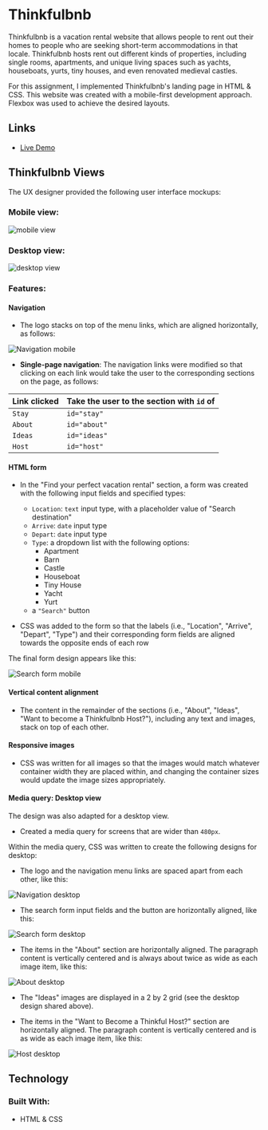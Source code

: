 # Thinkfulbnb

Thinkfulbnb is a vacation rental website that allows people to rent out their homes to people who are seeking short-term accommodations in that locale. Thinkfulbnb hosts rent out different kinds of properties, including single rooms, apartments, and unique living spaces such as yachts, houseboats, yurts, tiny houses, and even renovated medieval castles.

For this assignment, I implemented Thinkfulbnb's landing page in HTML & CSS. This website was created with a mobile-first development approach. Flexbox was used to achieve the desired layouts.

## Links
- [Live Demo](https://angelalouh.github.io/project-thinkfulbnb/)

## Thinkfulbnb Views

The UX designer provided the following user interface mockups:

### Mobile view:

![mobile view](images/Thinkfulbnb-mobile.png)

### Desktop view:

![desktop view](images/Thinkfulbnb-desktop.png)

### Features:
#### Navigation

- The logo stacks on top of the menu links, which are aligned horizontally, as follows:

![Navigation mobile](./images/navigation-mobile.png)

- **Single-page navigation**: The navigation links were modified so that clicking on each link would take the user to the corresponding sections on the page, as follows:

| Link clicked | Take the user to the section with `id` of |
| ------------ | ----------------------------------------- |
| `Stay`       | `id="stay"`                               |
| `About`      | `id="about"`                              |
| `Ideas`      | `id="ideas"`                              |
| `Host`       | `id="host"`                               |

#### HTML form

- In the "Find your perfect vacation rental" section, a form was created with the following input fields and specified types:

  - `Location`: `text` input type, with a placeholder value of "Search destination"
  - `Arrive`: `date` input type
  - `Depart`: `date` input type
  - `Type`: a dropdown list with the following options:
    - Apartment
    - Barn
    - Castle
    - Houseboat
    - Tiny House
    - Yacht
    - Yurt
  - a `"Search"` button

- CSS was added to the form so that the labels (i.e., "Location", "Arrive", "Depart", "Type") and their corresponding form fields are aligned towards the opposite ends of each row

The final form design appears like this:

![Search form mobile](./images/search-form-mobile.png)

#### Vertical content alignment

- The content in the remainder of the sections (i.e., "About", "Ideas", "Want to become a Thinkfulbnb Host?"), including any text and images, stack on top of each other.

#### Responsive images

- CSS was written for all images so that the images would match whatever container width they are placed within, and changing the container sizes would update the image sizes appropriately.

#### Media query: Desktop view

The design was also adapted for a desktop view.

- Created a media query for screens that are wider than `480px`.

Within the media query, CSS was written to create the following designs for desktop:

- The logo and the navigation menu links are spaced apart from each other, like this:

![Navigation desktop](./images/navigation-desktop.png)

- The search form input fields and the button are horizontally aligned, like this:

![Search form desktop](./images/search-form-desktop.png)

- The items in the "About" section are horizontally aligned. The paragraph content is vertically centered and is always about twice as wide as each image item, like this:

![About desktop](./images/about-desktop.png)

- The "Ideas" images are displayed in a 2 by 2 grid (see the desktop design shared above).

- The items in the "Want to Become a Thinkful Host?" section are horizontally aligned. The paragraph content is vertically centered and is as wide as each image item, like this:

![Host desktop](./images/host-desktop.png)

## Technology
### Built With:
- HTML & CSS
